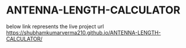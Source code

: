 # ANTENNA-LENGTH-CALCULATOR

below link represents the live project url<br>
https://shubhamkumarverma210.github.io/ANTENNA-LENGTH-CALCULATOR/
